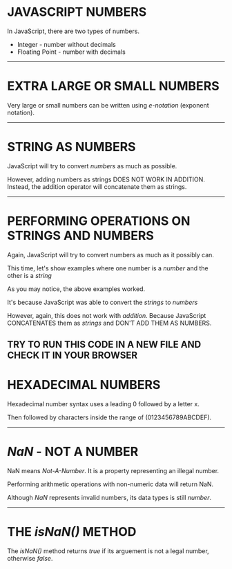 # JAVASCRIPT NUMBERS

In JavaScript, there are two types of numbers.

* Integer - number without decimals
* Floating Point - number with decimals

<script>
    var num1 = 2; //an integer
    var num2 = 2.15; //an floating point
</script>
---------------------------------------------------------------------

# EXTRA LARGE OR SMALL NUMBERS
Very large or small numbers can be written using *e-notation* (exponent notation).

<script>
    var num1 = 212e6; //or 21200000
    var num2 = 212e-6; //or .000212
</script>

---------------------------------------------------------------------


# STRING AS NUMBERS
JavaScript will try to convert *numbers* as much as possible.

<script>
    var difference = "10" - "2"; //returns 8
    var product = "10" * "2"; //returns 20
    var quotient = "10" / "2"; //returns 5
</script>


However, adding numbers as strings DOES NOT WORK IN ADDITION.
Instead, the addition operator will concatenate them as strings.

<script>
    var sum =  "10" + "2"; //returns 102 instead of 12
</script>
---------------------------------------------------------------------


# PERFORMING OPERATIONS ON STRINGS AND NUMBERS
Again, JavaScript will try to convert numbers as much as it possibly can.

This time, let's show examples where one number is a *number* and the other is a *string*

<script>
    var difference "10" - 2; //returns 8
    var product = 10 * "2"; //returns 20
    var quotient "10" / 2; //returns 5
</script>

As you may notice, the above examples worked.

It's because JavaScript was able to convert the *strings* to *numbers*

However, again, this does not work with *addition*. Because JavaScript CONCATENATES them as *strings* and DON'T ADD THEM AS NUMBERS.

<script>
    var sum = "10" + 2; //returns 102 again instead of 12
    var sum1 = 10 + "2"; //returns 102 AGAIN! instead of 12, see I told you
</script>

TRY TO RUN THIS CODE IN A NEW FILE AND CHECK IT IN YOUR BROWSER
---------------------------------------------------------------------

# HEXADECIMAL NUMBERS
Hexadecimal number syntax uses a leading 0 followed by a letter x.

Then followed by characters inside the range of 
(0123456789ABCDEF).

<script>
    var num1 = 0xA; //returns 10
    var num2 = 0xff; //returns 25
    var num3 = 0x123456789ABCDEF; //returns 81985529216486900
</script>
---------------------------------------------------------------------


# *NaN* - NOT A NUMBER
NaN means *Not-A-Number*. It is a property representing an illegal number.

Performing arithmetic operations with non-numeric data will return NaN.

<script>
    var quotient = 10 / "5"; //returns 2
    var quotient = 10 / "coding"; //returns NaN
</script>

Although *NaN* represents invalid numbers, its data types is still *number*.

<script>
    typeof NaN; //returns number
</script>
--------------------------------------------------------------------


# THE *isNaN()* METHOD
The *isNaN()* method returns *true* if its arguement is not a legal number, otherwise *false*.

<script>
    var num1 = isNaN(5); //returns false
    var num2 = isNaN("5"); //returns false
    var num3 = isNaN("Making Progress"); //returns true
    var num4 = isNaN("five"); //returns true
</script>